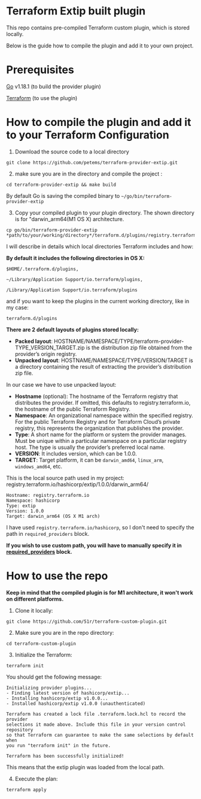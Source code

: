# Terraform Extip built plugin
This repo contains pre-compiled Terraform custom plugin, which is stored locally. 


Below is the guide how to compile the plugin and add it to your own project.

# Prerequisites

[Go](https://go.dev/doc/install) v1.18.1 (to build the provider plugin)

[Terraform](https://www.terraform.io/downloads) (to use the plugin)

# How to compile the plugin and add it to your Terraform Configuration

1. Download the source code to a local directory 
 ```
 git clone https://github.com/petems/terraform-provider-extip.git
 ```
 
 2. make sure you are in the directory and compile the project :
 ```
 cd terraform-provider-extip && make build
 ```
 By default Go is saving the compiled binary to `~/go/bin/terraform-provider-extip` 
 
 3. Copy your compiled plugin to your plugin directory. The shown directory is for "darwin_arm64(M1 OS X) architecture.

 ```
 cp go/bin/terraform-provider-extip *path/to/your/working/directory*/terraform.d/plugins/registry.terraform.io/hashicorp/extip/1.0.0/darwin_arm64/
 ```
 
I will describe in details which local directories Terraform includes and how:

**By default it includes the following directories in OS X:**

`$HOME/.terraform.d/plugins, `

`~/Library/Application Support/io.terraform/plugins,`

`/Library/Application Support/io.terraform/plugins`

and if you want to keep the plugins in the current working directory, like in my case:

`terraform.d/plugins`

 **There are 2 default layouts of plugins stored locally:**
* **Packed layout**: HOSTNAME/NAMESPACE/TYPE/terraform-provider-TYPE_VERSION_TARGET.zip is the distribution zip file obtained from the provider’s origin registry.
* **Unpacked layout**: HOSTNAME/NAMESPACE/TYPE/VERSION/TARGET is a directory containing the result of extracting the provider’s distribution zip file.

In our case we have to use unpacked layout:

* **Hostname** (optional): The hostname of the Terraform registry that distributes the provider. If omitted, this defaults to registry.terraform.io, the hostname of the public Terraform Registry.
* **Namespace**: An organizational namespace within the specified registry. For the public Terraform Registry and for Terraform Cloud’s private registry, this represents the organization that publishes the provider. 
* **Type**: A short name for the platform or system the provider manages. Must be unique within a particular namespace on a particular registry host.
The type is usually the provider’s preferred local name.
* **VERSION**: It includes version, which can be 1.0.0.
* **TARGET**: Target platform, it can be `darwin_amd64`, `linux_arm`, `windows_amd64`, etc.


This is the local source path used in my project: registry.terraform.io/hashicorp/extip/1.0.0/darwin_arm64/
```
Hostname: registry.terraform.io
Namespace: hashicorp
Type: extip
Version: 1.0.0
Target: darwin_arm64 (OS X M1 arch)
```

I have used `registry.terraform.io/hashicorp`, so I don't need to specify the path in `required_providers` block. 

**If you wish to use custom path, you will have to manually specify it in [required_providers](https://www.terraform.io/language/providers/requirements#local-names) block.**

# How to use the repo
**Keep in mind that the compiled plugin is for M1 architecture, it won't work on different platforms.**

1. Clone it locally:
```
git clone https://github.com/51r/terraform-custom-plugin.git
```
2. Make sure you are in the repo directory:
```
cd terraform-custom-plugin
```
3. Initialize the Terraform:
```
terraform init
```
You should get the following message:

```
Initializing provider plugins...
- Finding latest version of hashicorp/extip...
- Installing hashicorp/extip v1.0.0...
- Installed hashicorp/extip v1.0.0 (unauthenticated)

Terraform has created a lock file .terraform.lock.hcl to record the provider
selections it made above. Include this file in your version control repository
so that Terraform can guarantee to make the same selections by default when
you run "terraform init" in the future.

Terraform has been successfully initialized!
```

This means that the extip plugin was loaded from the local path.

4. Execute the plan:
```
terraform apply
```

